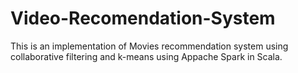 # Video-Recomendation-System
This is an implementation of Movies recommendation system using collaborative filtering and k-means using Appache Spark in Scala.
